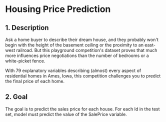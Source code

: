 # Housing Price Prediction
## 1. Description
Ask a home buyer to describe their dream house, and they probably won't begin with the height of the basement ceiling or the proximity to an east-west railroad. But this playground competition's dataset proves that much more influences price negotiations than the number of bedrooms or a white-picket fence.

With 79 explanatory variables describing (almost) every aspect of residential homes in Ames, Iowa, this competition challenges you to predict the final price of each home.

## 2. Goal
The goal is to predict the sales price for each house. For each Id in the test set, model must predict the value of the SalePrice variable. 
